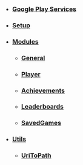 * ### [Google Play Services](Home)
* ### [Setup](Setup)
* ### [Modules](#)
  * ### [General](General)
  * ### [Player](Player)
  * ### [Achievements](Achievements)
  * ### [Leaderboards](Leaderboards)
  * ### [SavedGames](SavedGames)
* ### [Utils](#)
  * ### [UriToPath](GooglePlayServices-UriToPath)
